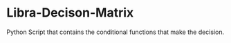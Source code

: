# Libra-Decison-Matrix
Python Script that contains the conditional functions that make the decision.
